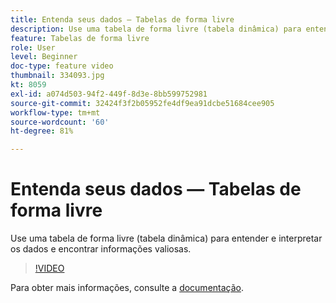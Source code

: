 ```yaml
---
title: Entenda seus dados — Tabelas de forma livre
description: Use uma tabela de forma livre (tabela dinâmica) para entender e interpretar os dados e encontrar informações valiosas.
feature: Tabelas de forma livre
role: User
level: Beginner
doc-type: feature video
thumbnail: 334093.jpg
kt: 8059
exl-id: a074d503-94f2-449f-8d3e-8bb599752981
source-git-commit: 32424f3f2b05952fe4df9ea91dcbe51684cee905
workflow-type: tm+mt
source-wordcount: '60'
ht-degree: 81%

---
```


# Entenda seus dados — Tabelas de forma livre

Use uma tabela de forma livre (tabela dinâmica) para entender e interpretar os dados e encontrar informações valiosas.

>[!VIDEO](https://video.tv.adobe.com/v/334093/?quality=12&learn=on)

Para obter mais informações, consulte a [documentação](https://experienceleague.adobe.com/docs/analytics/analyze/analysis-workspace/visualizations/freeform-table/freeform-table.html?lang=en).
